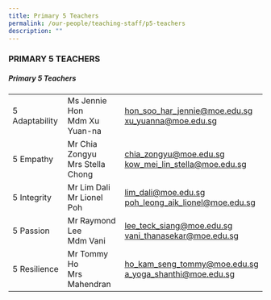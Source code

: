 ```yaml
---
title: Primary 5 Teachers
permalink: /our-people/teaching-staff/p5-teachers
description: ""
---
```


### PRIMARY 5 TEACHERS

##### Primary 5 Teachers

|  	|  	|  	|
|---	|---	|---	|
| 5 Adaptability 	| Ms Jennie Hon<br>Mdm Xu Yuan-na 	| [hon\_soo\_har\_jennie@moe.edu.sg](mailto:hon_soo_har_jennie@moe.edu.sg) <br>[xu\_yuanna@moe.edu.sg](mailto:xu_yuanna@moe.edu.sg)	|
| 5 Empathy 	| Mr Chia Zongyu<br>Mrs Stella Chong 	| [chia\_zongyu@moe.edu.sg](mailto:chia_zongyu@moe.edu.sg) <br>[kow\_mei\_lin\_stella@moe.edu.sg](mailto:kow_mei_lin_stella@moe.edu.sg)	|
| 5 Integrity 	| Mr Lim Dali<br>Mr Lionel Poh 	| [lim\_dali@moe.edu.sg](mailto:lim_dali@moe.edu.sg) <br>[poh\_leong\_aik\_lionel@moe.edu.sg](mailto:poh_leong_aik_lionel@moe.edu.sg) 	|
| 5 Passion 	| Mr Raymond Lee<br>Mdm Vani 	| [lee\_teck\_siang@moe.edu.sg](mailto:lee_teck_siang@moe.edu.sg) <br>[vani\_thanasekar@moe.edu.sg](mailto:vani_thanasekar@moe.edu.sg) 	|
| 5 Resilience 	| Mr Tommy Ho<br>Mrs Mahendran 	| [ho\_kam\_seng\_tommy@moe.edu.sg](mailto:ho_kam_seng_tommy@moe.edu.sg) <br>[a\_yoga\_shanthi@moe.edu.sg](mailto:a_yoga_shanthi@moe.edu.sg)	|